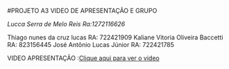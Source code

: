 #PROJETO A3 VIDEO DE APRESENTAÇÃO E GRUPO

*Lucca Serra de Melo Reis
Ra:1272116626*

Thiago nunes da cruz lucas
RA: 722421909
Kaliane Vitoria Oliveira Baccetti 
RA: 823156445
José Antônio Lucas Júnior 
RA: 722421785

VIDEO APRESENTAÇÃO :<a href="https://drive.google.com/file/d/1CvBXP-r9AEKCsuKeivsFSK_sbhKQ_-4_/view?usp=drive_link">Clique aqui para ver o video</a>

 
